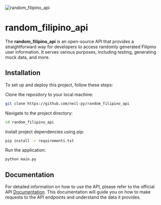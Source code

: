 
![random_filipino_api](https://socialify.git.ci/neil-py/random_filipino_api/image?description=1&descriptionEditable=an%20open%20source%20api%20that%20provides%20random%20information&font=Jost&language=1&name=1&owner=1&pattern=Solid&theme=Auto)

# random_filipino_api

The **random_filipino_api** is an open-source API that provides a straightforward way for developers to access randomly generated Filipino user information. It serves various purposes, including testing, generating mock data, and more.



## Installation

To set up and deploy this project, follow these steps:

 Clone the repository to your local machine:
   ```bash
   git clone https://github.com/neil-py/random_filipino_api
   ```
Navigate to the project directory:
   ```bash
   cd random_filipino_api
   ```

Install project dependencies using pip:
   ```bash
   pip install -r requirements.txt
   ```

Run the application:
   ```bash
   python main.py
   ```

## Documentation

For detailed information on how to use the API, please refer to the official API [Documentation](https://linktodocumentation). This documentation will guide you on how to make requests to the API endpoints and understand the data it provides.


